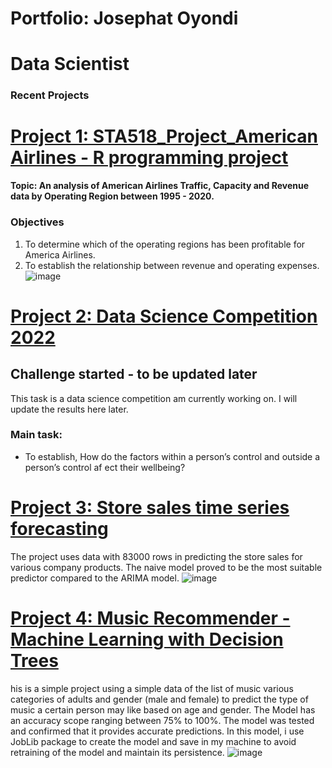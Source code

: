 # Portfolio: Josephat Oyondi 
# Data Scientist
### Recent Projects


# [Project 1: STA518_Project_American Airlines - R programming project](https://github.com/ItsOyondi/American-Airlines-financial-performance)

**Topic: An analysis of American Airlines Traffic, Capacity and Revenue data by Operating Region between 1995 - 2020.**
### Objectives

1. To determine which of the operating regions has been profitable for America Airlines.
2. To establish the relationship between  revenue and operating expenses.
![image](https://user-images.githubusercontent.com/97532392/166568809-01e503a0-acb0-4678-81b8-9d37faccb00f.png)

# [Project 2: Data Science Competition 2022](https://github.com/ItsOyondi/DSS-challenge---health-data)
##  Challenge started - to be updated later

This task is a data science competition am currently working on. I will update the results here later. 
### Main task: 
   * To establish, How do the factors within a person’s control and outside a person’s control af ect their wellbeing?

# [Project 3: Store sales time series forecasting](https://github.com/ItsOyondi/Time-series-ARIMA-model)
The project uses data with 83000 rows in predicting the store sales for various company products. The naive model proved to be the most suitable predictor compared to the ARIMA model. 
![image](https://user-images.githubusercontent.com/97532392/172060251-d5409308-9f24-475e-be81-82f737a41559.png)

   
# [Project 4: Music Recommender - Machine Learning with Decision Trees](https://github.com/ItsOyondi/Music-Recommender---Machine-Learning-1)
his is a simple project using a simple data of the list of music various categories of adults and gender (male and female) to predict the type of music a certain person may like based on age and gender.
The Model has an accuracy scope ranging between 75% to 100%. The model was tested and confirmed that it provides accurate predictions. In this model, i use JobLib package to create the model and save in my machine to avoid retraining of the model and maintain its persistence.
![image](https://user-images.githubusercontent.com/97532392/173852369-8a7119a8-adcd-431c-b882-9ff6fd035793.png)
